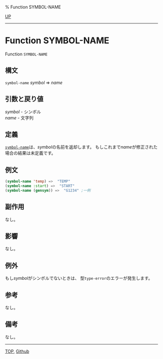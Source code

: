 % Function SYMBOL-NAME

[UP](10.2.html)  

---

# Function SYMBOL-NAME


Function `SYMBOL-NAME`


## 構文

`symbol-name` *symbol* => *name*


## 引数と戻り値

*symbol* - シンボル  
*name* - 文字列  


## 定義

[`symbol-name`](10.2.symbol-name.html)は、*symbol*の名前を返却します。
もしこれまで*name*が修正された場合の結果は未定義です。


## 例文

```lisp
(symbol-name 'temp) =>  "TEMP" 
(symbol-name :start) =>  "START"
(symbol-name (gensym)) =>  "G1234" ;一例
```


## 副作用

なし。


## 影響

なし。


## 例外

もし*symbol*がシンボルでないときは、
型`type-error`のエラーが発生します。


## 参考

なし。


## 備考

なし。


---
[TOP](index.html),  [Github](https://github.com/nptcl/npt-japanese)


